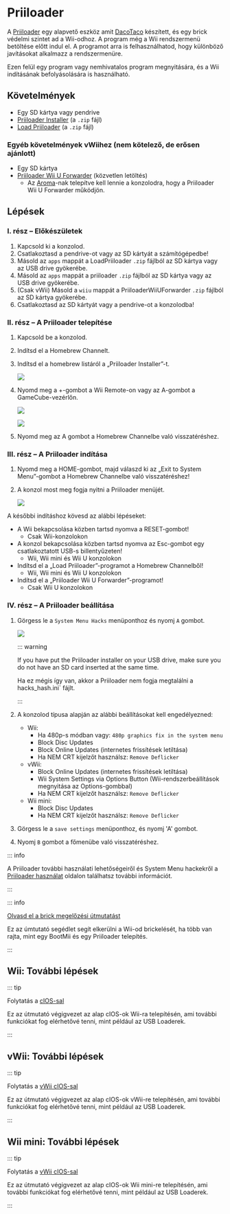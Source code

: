 # Priiloader

A [Priiloader](https://github.com/DacoTaco/priiloader) egy alapvető eszköz amit [DacoTaco](https://github.com/DacoTaco) készített, és egy brick védelmi szintet ad a Wii-odhoz. A program még a Wii rendszermenü betöltése előtt indul el. A programot arra is felhasználhatod, hogy különböző javításokat alkalmazz a rendszermenüre.

Ezen felül egy program vagy nemhivatalos program megnyitására, és a Wii indításának befolyásolására is használható.

## Követelmények

- Egy SD kártya vagy pendrive
- [Priiloader Installer](https://oscwii.org/library/app/priiloader) (a `.zip` fájl)
- [Load Priiloader](https://oscwii.org/library/app/loadpriiloader) (a `.zip` fájl)

### Egyéb követelmények vWiihez (nem kötelező, de erősen ajánlott)

- Egy SD kártya
- [Priiloader Wii U Forwarder](https://github.com/DacoTaco/priiloader/releases/download/0.10.0/PriiloaderWiiUForwarder.zip) (közvetlen letöltés)
    - Az [Aroma](https://wiiu.hacks.guide/#/aroma/getting-started)-nak telepítve kell lennie a konzolodra, hogy a Priiloader Wii U Forwarder működjön.

## Lépések

### I. rész – Előkészületek

1. Kapcsold ki a konzolod.
2. Csatlakoztasd a pendrive-ot vagy az SD kártyát a számítógépedbe!
3. Másold az `apps` mappát a LoadPriiloader `.zip` fájlból az SD kártya vagy az USB drive gyökerébe.
4. Másold az `apps` mappát a priiloader `.zip` fájlból az SD kártya vagy az USB drive gyökerébe.
5. (Csak vWii) Másold a `wiiu` mappát a PriiloaderWiiUForwarder `.zip` fájlból az SD kártya gyökerébe.
6. Csatlakoztasd az SD kártyát vagy a pendrive-ot a konzolodba!

### II. rész – A Priiloader telepítése

1. Kapcsold be a konzolod.

2. Indítsd el a Homebrew Channelt.

3. Indítsd el a homebrew listáról a „Priiloader Installer”-t.

    ![](/images/hbc/priiloader-and-loadpriiloader.png)

4. Nyomd meg a +-gombot a Wii Remote-on vagy az A-gombot a GameCube-vezérlőn.

    ![](/images/priiloader/installer.png)

    ![](/images/priiloader/installing.png)

5. Nyomd meg az A gombot a Homebrew Channelbe való visszatéréshez.

### III. rész – A Priiloader indítása

1. Nyomd meg a HOME-gombot, majd válaszd ki az „Exit to System Menu”-gombot a Homebrew Channelbe való visszatéréshez!
2. A konzol most meg fogja nyitni a Priiloader menüjét.

    ![](/images/priiloader/menu.png)

A későbbi indításhoz kövesd az alábbi lépéseket:

- A Wii bekapcsolása közben tartsd nyomva a RESET-gombot!
    - Csak Wii-konzolokon
- A konzol bekapcsolása közben tartsd nyomva az Esc-gombot egy csatlakoztatott USB-s billentyűzeten!
    - Wii, Wii mini és Wii U konzolokon
- Indítsd el a „Load Priiloader”-programot a Homebrew Channelből!
    - Wii, Wii mini és Wii U konzolokon
- Indítsd el a „Priiloader Wii U Forwarder”-programot!
    - Csak Wii U konzolokon

### IV. rész – A Priiloader beállítása

1. Görgess le a `System Menu Hacks` menüponthoz és nyomj `A` gombot.

    ![](/images/priiloader/menu_hacks.png)

    ::: warning

    If you have put the Priiloader installer on your USB drive, make sure you do not have an SD card inserted at the same time.

    Ha ez mégis így van, akkor a Priiloader nem fogja megtalálni a hacks_hash.ini\` fájlt.

    :::

2. A konzolod típusa alapján az alábbi beállításokat kell engedélyezned:
    - Wii:
        - Ha 480p-s módban vagy: `480p graphics fix in the system menu`
        - Block Disc Updates
        - Block Online Updates (internetes frissítések letiltása)
        - Ha NEM CRT kijelzőt használsz: `Remove Deflicker`
    - vWii:
        - Block Online Updates (internetes frissítések letiltása)
        - Wii System Settings via Options Button (Wii-rendszerbeállítások megnyitása az Options-gombbal)
        - Ha NEM CRT kijelzőt használsz: `Remove Deflicker`
    - Wii mini:
        - Block Disc Updates
        - Ha NEM CRT kijelzőt használsz: `Remove Deflicker`

3. Görgess le a `save settings` menüponthoz, és nyomj 'A' gombot.

4. Nyomj `B` gombot a főmenübe való visszatéréshez.

::: info

A Priiloader további használati lehetőségeiről és System Menu hackekről a [Priiloader használat](priiloader-usage) oldalon találhatsz további információt.

:::

::: info

[Olvasd el a brick megelőzési útmutatást](bricks#brick-prevention)

Ez az úmtutató segédlet segít elkerülni a Wii-od brickelését, ha több van rajta, mint egy BootMii és egy Priiloader telepítés.

:::

## Wii: További lépések

::: tip

Folytatás a [cIOS-sal](cios)

Ez az útmutató végigvezet az alap cIOS-ok Wii-ra telepítésén, ami további funkciókat fog elérhetővé tenni, mint például az USB Loaderek.

:::

## vWii: További lépések

::: tip

Folytatás a [vWii cIOS-sal](cios-vwii)

Ez az útmutató végigvezet az alap cIOS-ok vWii-re telepítésén, ami további funkciókat fog elérhetővé tenni, mint például az USB Loaderek.

:::

## Wii mini: További lépések

::: tip

Folytatás a [vWii cIOS-sal](cios-vwii)

Ez az útmutató végigvezet az alap cIOS-ok Wii mini-re telepítésén, ami további funkciókat fog elérhetővé tenni, mint például az USB Loaderek.

:::
